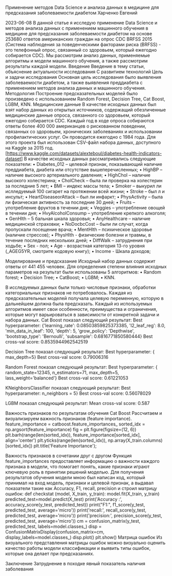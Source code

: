 Применение методов Data Science и анализа данных в медицине для предсказания заболеваемости диабетом
Харченко Евгений

2023-06-08
В данной статье я исследую применение Data Science и методов анализа данных с применением машинного обучения в медицине для предсказания заболеваемости диабетом на основе 253680 ответов американских граждан на опрос CDC BRFSS 2015 (Система наблюдения за поведенческими факторами риска (BRFSS) - это телефонный опрос, связанный со здоровьем, который ежегодно собирается CDC). Мы рассмотрим анализ данных, применяемые алгоритмы и модели машинного обучения, а также рассмотрим результаты каждой модели.
Введение
Введение в тему статьи, объяснение актуальности исследования С развитием технологий
Цель и задачи исследования
Основная цель исследования было выявления заболеваемости диабетом, а также выявления преддиабета с применением методов анализа данных и машинного обучения.
Методология
Построение предсказательных моделей было произведено с использованием Random Forest, Decision Tree, Cat Boost, LGBM, KNN. 
Медицинские данные
В качестве исходных данных был взят набор данных из открытых источников, содержащий обезличенные медицинские данные опроса, связанного со здоровьем, который ежегодно собирается CDC. Каждый год в ходе опроса собираются ответы более 400 000 американцев о рискованном поведении, связанных со здоровьем, хронических заболеваниях и использовании профилактических услуг. Он проводится ежегодно с 1984 года. Для этого проекта был использован CSV-файл набора данных, доступного на Kaggle за 2015 год. [https://www.kaggle.com/datasets/alexteboul/diabetes-health-indicators-dataset]
В качестве исходных данных рассматривались следующие показатели:
•	Diabetes_012 – целевой признак, показывающий наличие преддиабета, диабета или отсутствие вышеперечисленных;
•	HighBP – наличие высокого артериального давления;
•	HighChol – наличие высокого холестерина;
•	CholCheck – была ли проверка на холестерин за последние 5 лет;
•	BMI – индекс массы тела;
•	Smoker – выкурил ли ислледуемый 100 сигарет на протяжении всей жизни;
•	Stroke – был л и инсульт;
•	HeartDiseaseorAttack – был ли инфаркт;
•	PhysActivity – была ли физическая активность за последние 30 дней;
•	Fruits – употребление фруктов в течении дня;
•	Veggies – употребление овощей в течении дня;
•	HvyAlcoholConsump – употребление крепкого алкоголя;
•	GenHlth – 5 бальная шкала здоровья;
•	AnyHealthcare – наличие медицинской страховки;
•	NoDocbcCost – были ли случат, когда пропускали посещение врача;
•	MentHlth – психическое здоровье (наличие стрессов);
•	PhysHlth - физические болезни и травмы, в течение последних нескольких дней;
•	DiffWalk – затруднения при ходьбе;
•	Sex - пол;
•	Age - возрастная категория 13-го уровня (_AGEG5YR, смотрите кодовую книгу);
•	Income - Шкала доходов;

Моделирование и предсказание
Исходный набор данных содержит ответы от 441 455 человек.
Для определения степени влияния исходных параметров на результат были использованы 5 алгоритмов:
•	Random forest;
•	Decision Tree;
•	CatBoost;
•	LGBM;
•	KNN.

В исследуемых данных были только числовые признаки, обработки категориальных признаков не потребовалось. Каждая из предсказательных моделей получала целевую переменную, которую в дальнейшем должна была предсказать.
Каждый из используемых алгоритмов имеет свои особенности, преимущества и ограничения, которые могут варьироваться в зависимости от конкретной задачи и набора данных. 
Cat Boost показал следующий результат:
Best hyperparameter: {'learning_rate': 0.08503859825373385,  'l2_leaf_reg': 8.0, 'min_data_in_leaf': 100,  'depth': 5,  'grow_policy': 'Depthwise',  'bootstrap_type': 'Bernoulli',  'subsample': 0.6816771850580444}
Best cross-val score: 0.8535944962542519

Decision Tree показал следующий результат:
Best hyperparameter: { max_depth=5}
Best cross-val score: 0.79006316

Random Forest показал следующий результат:
Best hyperparameter: { random_state=12345, n_estimators=71, max_depth=5, lass_weight='balanced'}
Best cross-val score: 0.61221053

KNeighborsClassifier показал следующий результат:
Best hyperparameter: n_neighbors = 5}
Best cross-val score: 0.56078029
 
LGBM показал следующий результат:
Mean cross-val score: 0.587

Важность признаков по результатам обучения Cat Boost
Рассчитаем и визуализируем важность признаков (feature importance).
feature_importance = catboost.feature_importances_
sorted_idx = np.argsort(feature_importance)
fig = plt.figure(figsize=(12, 6))
plt.barh(range(len(sorted_idx)), feature_importance[sorted_idx], align='center')
plt.yticks(range(len(sorted_idx)), np.array(X_train.columns)[sorted_idx])
plt.title('Feature Importance');
 
Важность признаков в сочетании друг с другом
Функция feature_importances предоставляет информацию о важности каждого признака в модели, что помогает понять, какие признаки играют ключевую роль в принятии решений моделью.
Для получения результатов обучения модели мною был написан код, который принимал на вход модель, признаки и целевой признак, а выдавал показатели такие как Accuracy, F1, recall, precision и строил матрицу ошибок:
def checkstat (model, X_train, y_train): 
    model.fit(X_train, y_train)
    predicted_test=model.predict(X_test)
    print('Accuracy :', accuracy_score(y_test, predicted_test))
    print("F1:", f1_score(y_test, predicted_test, average='micro'))
    print('recall:', recall_score(y_test, predicted_test, average='micro'))
    print('precision:', precision_score(y_test, predicted_test, average='micro'))
    cm = confusion_matrix(y_test, predicted_test, labels=model.classes_)
    disp = ConfusionMatrixDisplay(confusion_matrix=cm,
                               display_labels=model.classes_)
    disp.plot()
    plt.show() 
Матрица ошибок
Из визуального представления матрицы ошибок можно визуально оценить качество работы модели классификации и выявить типы ошибок, которые она делает при предсказаниях. 

Заключение
Затруднение в походке явный показатель наличия заболевания

